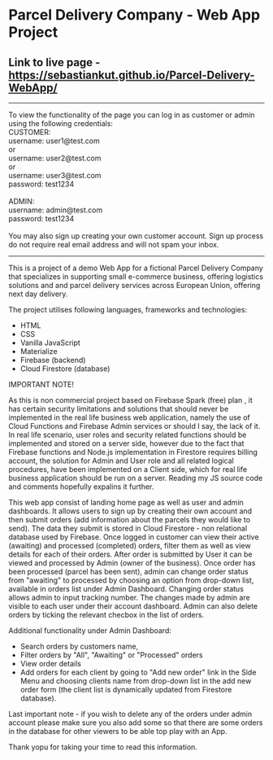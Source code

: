 # Parcel Delivery Company - Web App Project

## Link to live page - https://sebastiankut.github.io/Parcel-Delivery-WebApp/

<hr>
To view the functionality of the page you can log in as customer or admin using the following credentials:
<br>
CUSTOMER:<br>
username: user1@test.com <br>
or <br>
username: user2@test.com <br>
or <br>
username: user3@test.com <br>
password: test1234 <br>
<br>
ADMIN: <br>
username: admin@test.com <br>
password: test1234 <br>
<br>
You may also sign up creating your own customer account. Sign up process do not require real email address and will not spam your inbox. 

<hr>

This is a project of a demo Web App for a fictional Parcel Delivery Company that specializes in supporting small e-commerce business, offering logistics solutions and and parcel delivery services across European Union, offering next day delivery. 

The project utilises following languages, frameworks and technologies:
- HTML
- CSS
- Vanilla JavaScript
- Materialize
- Firebase (backend)
- Cloud Firestore (database)

IMPORTANT NOTE!

As this is non commercial project based on Firebase Spark (free) plan , it has certain security limitations and solutions that should never be implemented in the real life business web application, namely the use of Cloud Functions and Firebase Admin services or should I say, the lack of it.
In real life scenario, user roles and security related functions should be implemented and stored on a server side, however due to the fact that Firebase functions and Node.js implementation in Firestore requires billing account, the solution for Admin and User role and all related logical procedures, have been implemented on a Client side, which for real life business application should be run on a server. 
Reading my JS source code and comments hopefully expalins it further.

This web app consist of landing home page as well as user and admin dashboards. It allows users to sign up by creating their own account and then submit orders (add information about the parcels they would like to send). The data they submit is stored in Cloud Firestore - non relational database used by Firebase.
Once logged in customer can view their active (awaiting) and processed (completed) orders, filter them as well as view details for each of their orders. 
After order is submitted by User it can be viewed and processed by Admin (owner of the business). Once order has been processed (parcel has been sent), admin can change order status from "awaiting" to processed by choosing an option from drop-down list, available in orders list under Admin Dashboard. Changing order status allows admin to input tracking number. The changes made by admin are visible to each user under their account dashboard. Admin can also delete orders by ticking the relevant checbox in the list of orders.

Additional functionality under Admin Dashboard:
* Search orders by customers name,
* Filter orders by "All", "Awaiting" or "Processed" orders
* View order details
* Add orders for each client by going to "Add new order" link in the Side Menu and choosing clients name from drop-down list in the add new order form (the client list is dynamically updated from Firestore database).

Last important note - if you wish to delete any of the orders under admin account please make sure you also add some so that there are some orders in the database for other viewers to be able top play with an App.

Thank yopu for taking your time to read this information.
 
 

